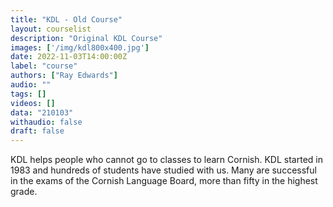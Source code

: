 ```yaml
---
title: "KDL - Old Course"
layout: courselist
description: "Original KDL Course"
images: ['/img/kdl800x400.jpg']
date: 2022-11-03T14:00:00Z
label: "course"
authors: ["Ray Edwards"]
audio: ""
tags: []
videos: []
data: "210103"
withaudio: false
draft: false
---
```


KDL helps people who cannot go to classes to learn Cornish. KDL started in 1983 and hundreds of students have studied with us. Many are successful in the exams of the Cornish Language Board, more than fifty in the highest grade.